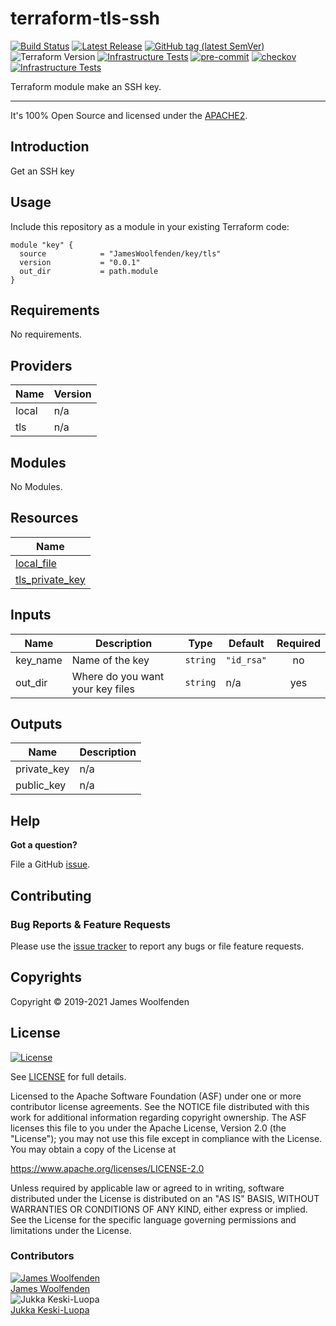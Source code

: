 # terraform-tls-ssh

[![Build Status](https://github.com/JamesWoolfenden/terraform-tls-key/workflows/Verify%20and%20Bump/badge.svg?branch=master)](https://github.com/JamesWoolfenden/terraform-tls-key)
[![Latest Release](https://img.shields.io/github/release/JamesWoolfenden/terraform-tls-key.svg)](https://github.com/JamesWoolfenden/terraform-tls-key/releases/latest)
[![GitHub tag (latest SemVer)](https://img.shields.io/github/tag/JamesWoolfenden/terraform-tls-key.svg?label=latest)](https://github.com/JamesWoolfenden/terraform-tls-key/releases/latest)
![Terraform Version](https://img.shields.io/badge/tf-%3E%3D0.14.0-blue.svg)
[![Infrastructure Tests](https://www.bridgecrew.cloud/badges/github/JamesWoolfenden/terraform-tls-key/cis_aws)](https://www.bridgecrew.cloud/link/badge?vcs=github&fullRepo=JamesWoolfenden%2Fterraform-tls-key&benchmark=CIS+AWS+V1.2)
[![pre-commit](https://img.shields.io/badge/pre--commit-enabled-brightgreen?logo=pre-commit&logoColor=white)](https://github.com/pre-commit/pre-commit)
[![checkov](https://img.shields.io/badge/checkov-verified-brightgreen)](https://www.checkov.io/)
[![Infrastructure Tests](https://www.bridgecrew.cloud/badges/github/jameswoolfenden/terraform-tls-key/general)](https://www.bridgecrew.cloud/link/badge?vcs=github&fullRepo=JamesWoolfenden%2Fterraform-tls-key&benchmark=INFRASTRUCTURE+SECURITY)

Terraform module make an SSH key.

---

It's 100% Open Source and licensed under the [APACHE2](LICENSE).

## Introduction

Get an SSH key

## Usage

Include this repository as a module in your existing Terraform code:

```hcl
module "key" {
  source            = "JamesWoolfenden/key/tls"
  version           = "0.0.1"
  out_dir           = path.module
}
```

<!-- BEGINNING OF PRE-COMMIT-TERRAFORM DOCS HOOK -->
## Requirements

No requirements.

## Providers

| Name | Version |
|------|---------|
| local | n/a |
| tls | n/a |

## Modules

No Modules.

## Resources

| Name |
|------|
| [local_file](https://registry.terraform.io/providers/hashicorp/local/latest/docs/resources/file) |
| [tls_private_key](https://registry.terraform.io/providers/hashicorp/tls/latest/docs/resources/private_key) |

## Inputs

| Name | Description | Type | Default | Required |
|------|-------------|------|---------|:--------:|
| key\_name | Name of the key | `string` | `"id_rsa"` | no |
| out\_dir | Where do you want your key files | `string` | n/a | yes |

## Outputs

| Name | Description |
|------|-------------|
| private\_key | n/a |
| public\_key | n/a |
<!-- END OF PRE-COMMIT-TERRAFORM DOCS HOOK -->

## Help

**Got a question?**

File a GitHub [issue](https://github.com/JamesWoolfenden/terraform-ssm-bastion/issues).

## Contributing

### Bug Reports & Feature Requests

Please use the [issue tracker](https://github.com/JamesWoolfenden/terraform-ssm-bastion/issues) to report any bugs or file feature requests.

## Copyrights

Copyright © 2019-2021 James Woolfenden

## License

[![License](https://img.shields.io/badge/License-Apache%202.0-blue.svg)](https://opensource.org/licenses/Apache-2.0)

See [LICENSE](LICENSE) for full details.

Licensed to the Apache Software Foundation (ASF) under one
or more contributor license agreements. See the NOTICE file
distributed with this work for additional information
regarding copyright ownership. The ASF licenses this file
to you under the Apache License, Version 2.0 (the
"License"); you may not use this file except in compliance
with the License. You may obtain a copy of the License at

<https://www.apache.org/licenses/LICENSE-2.0>

Unless required by applicable law or agreed to in writing,
software distributed under the License is distributed on an
"AS IS" BASIS, WITHOUT WARRANTIES OR CONDITIONS OF ANY
KIND, either express or implied. See the License for the
specific language governing permissions and limitations
under the License.

### Contributors

[![James Woolfenden][jameswoolfenden_avatar]][jameswoolfenden_homepage]<br/>[James Woolfenden][jameswoolfenden_homepage]<br/>
![Jukka Keski-Luopa][keskiju_avatar]<br/>[Jukka Keski-Luopa][keskiju_homepage]<br/>

[jameswoolfenden_homepage]: https://github.com/jameswoolfenden
[jameswoolfenden_avatar]: https://github.com/jameswoolfenden.png?size=150
[keskiju_homepage]: https://github.com/keskiju
[keskiju_avatar]: https://github.com/keskiju.png?size=150
[linkedin]: https://www.linkedin.com/in/jameswoolfenden/
[twitter]: https://twitter.com/JimWoolfenden
[github]: https://github.com/jameswoolfenden
[share_twitter]: https://twitter.com/intent/tweet/?text=terraform-aws-sns&url=https://github.com/JamesWoolfenden/terraform-aws-sns
[share_linkedin]: https://www.linkedin.com/shareArticle?mini=true&title=terraform-aws-sns&url=https://github.com/JamesWoolfenden/terraform-aws-sns
[share_reddit]: https://reddit.com/submit/?url=https://github.com/JamesWoolfenden/terraform-aws-sns
[share_facebook]: https://facebook.com/sharer/sharer.php?u=https://github.com/JamesWoolfenden/terraform-aws-sns
[share_email]: mailto:?subject=terraform-aws-sns&body=https://github.com/JamesWoolfenden/terraform-aws-sns
